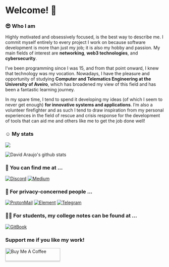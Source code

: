 # Welcome! :wave:

### :sunglasses: Who I am
Highly motivated and obsessively focused, is the best way to describe me. I commit myself entirely to every project I work on because software development is more than just my job; it is also my hobby and passion. My main fields of interest are **networking**, **web3 technologies**, and **cybersecurity**.

I’ve been programming since I was 15, and from that point onward, I knew that technology was my vocation. Nowadays, I have the pleasure and opportunity of studying **Computer and Telematics Engineering at the University of Aveiro**, which has broadened my view of this field and has been a fantastic learning journey.

In my spare time, I tend to spend it developing my ideas (of which I seem to never get enough) **for innovative systems and applications**. I’m also a volunteer firefighter and as such I tend to draw inspiration from my personal experiences in the field of rescue and crisis response for the development of tools that can aid me and others like me to get the job done well!

### :relaxed: My stats
![](https://komarev.com/ghpvc/?username=DavidAraujo98)

![David Araujo's github stats](https://github-readme-stats.vercel.app/api?username=davidjosearaujo&count_private=true&show_icons=true&theme=graywhite)

### 📍 You can find me at  ...
[![Discord](https://img.shields.io/badge/Discord-5865F2?style=for-the-badge&logo=discord&logoColor=white)](https://discordapp.com/users/David_Ara_jo#5133)
[![Medium](https://img.shields.io/badge/Medium-12100E?style=for-the-badge&logo=medium&logoColor=white)](https://david2araujo5.medium.com/)

### 🔐 For privacy-concerned people ...
[![ProtonMail](https://img.shields.io/badge/ProtonMail-8B89CC?style=for-the-badge&logo=protonmail&logoColor=white)](mailto:david2araujo5@proton.me)
[![Element](https://img.shields.io/badge/Element-0DBD8B?style=for-the-badge&logo=element&logoColor=white)](https://matrix.to/#/@davidjoaraujo:matrix.org)
[![Telegram](https://img.shields.io/badge/Telegram-2CA5E0?style=for-the-badge&logo=telegram&logoColor=white)](https://t.me/DavidJoAra)

### :student: For students, my college notes can be found at ...
[![GitBook](https://a11ybadges.com/badge?logo=gitbook)](https://david-araujo.gitbook.io/apontamentos-miect/)

### Support me if you like my work!
<a href="https://www.buymeacoffee.com/davidjosearaujo" target="_blank"><img src="https://www.buymeacoffee.com/assets/img/custom_images/orange_img.png" alt="Buy Me A Coffee" style="height: 41px !important;width: 174px !important;box-shadow: 0px 3px 2px 0px rgba(190, 190, 190, 0.5) !important;-webkit-box-shadow: 0px 3px 2px 0px rgba(190, 190, 190, 0.5) !important;" ></a>
